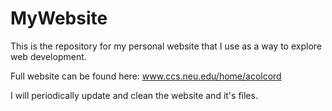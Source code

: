 MyWebsite
=================

This is the repository for my personal website that I use as a way to explore web development.

Full website can be found here: www.ccs.neu.edu/home/acolcord

I will periodically update and clean the website and it's files.